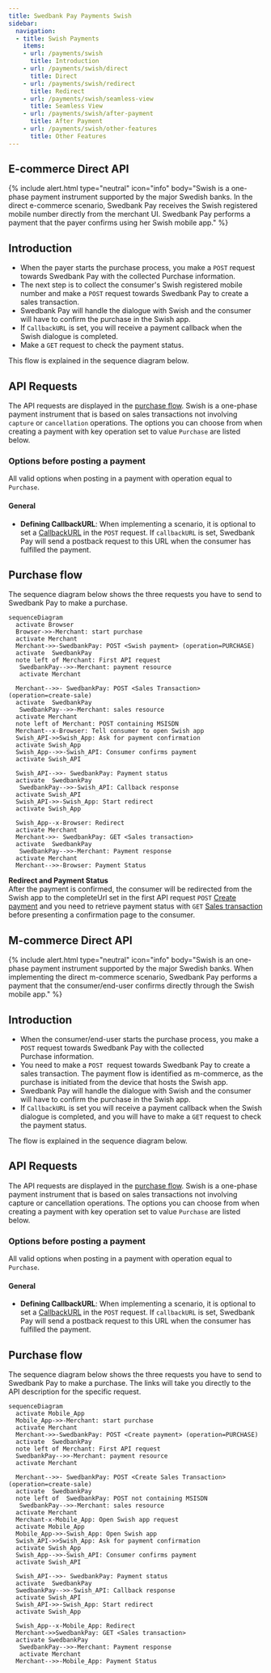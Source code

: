 ```yaml
---
title: Swedbank Pay Payments Swish
sidebar:
  navigation:
  - title: Swish Payments
    items:
    - url: /payments/swish
      title: Introduction
    - url: /payments/swish/direct
      title: Direct
    - url: /payments/swish/redirect
      title: Redirect
    - url: /payments/swish/seamless-view
      title: Seamless View
    - url: /payments/swish/after-payment
      title: After Payment
    - url: /payments/swish/other-features
      title: Other Features
---
```



## E-commerce Direct API

{% include alert.html type="neutral"
                      icon="info"
                      body="Swish is a one-phase payment instrument supported by the
                      major Swedish banks. In the direct e-commerce scenario,
                      Swedbank Pay receives the Swish registered mobile number
                      directly from the merchant UI. Swedbank Pay performs a
                      payment that the payer confirms using her Swish mobile
                      app." %}

## Introduction

* When the payer starts the purchase process, you make a `POST` request towards
  Swedbank Pay with the collected Purchase information.
* The next step is to collect the consumer's Swish registered mobile number
  and make a `POST` request towards Swedbank Pay to create a sales transaction.
* Swedbank Pay will handle the dialogue with Swish and the consumer will have to
  confirm the purchase in the Swish app.
* If `CallbackURL` is set, you will receive a payment callback when the Swish
  dialogue is completed.
* Make a `GET` request to check the payment status.

This flow is explained in the sequence diagram below.

## API Requests

The API requests are displayed in the [purchase flow](#purchase-flow).
Swish is a one-phase payment instrument that is based on sales transactions not
involving `capture` or `cancellation` operations.
The options you can choose from when creating a payment with key operation
set to value `Purchase` are listed below.

### Options before posting a payment

All valid options when posting in a payment with operation equal to `Purchase`.

#### General

* **Defining CallbackURL**: When implementing a scenario, it is optional to set
  a [CallbackURL][callback-url] in the `POST` request. If `callbackURL` is set,
  Swedbank Pay will send a postback request to this URL when the consumer has
  fulfilled the payment.

## Purchase flow

The sequence diagram below shows the three requests you have to send to
Swedbank Pay to make a purchase.

```mermaid
sequenceDiagram
  activate Browser
  Browser->>-Merchant: start purchase
  activate Merchant
  Merchant->>-SwedbankPay: POST <Swish payment> (operation=PURCHASE)
  activate  SwedbankPay
  note left of Merchant: First API request
   SwedbankPay-->>-Merchant: payment resource
   activate Merchant

  Merchant-->>- SwedbankPay: POST <Sales Transaction> (operation=create-sale)
  activate  SwedbankPay
   SwedbankPay-->>-Merchant: sales resource
  activate Merchant
  note left of Merchant: POST containing MSISDN
  Merchant--x-Browser: Tell consumer to open Swish app
  Swish_API->>Swish_App: Ask for payment confirmation
  activate Swish_App
  Swish_App-->>-Swish_API: Consumer confirms payment
  activate Swish_API

  Swish_API-->>- SwedbankPay: Payment status
  activate  SwedbankPay
   SwedbankPay-->>-Swish_API: Callback response
  activate Swish_API
  Swish_API->>-Swish_App: Start redirect
  activate Swish_App
  
  Swish_App--x-Browser: Redirect
  activate Merchant
  Merchant->>- SwedbankPay: GET <Sales transaction>
  activate  SwedbankPay
   SwedbankPay-->>-Merchant: Payment response
  activate Merchant
  Merchant-->>-Browser: Payment Status
```

**Redirect and Payment Status**  
After the payment is confirmed, the consumer will be redirected from the Swish
app to the completeUrl set in the first API request `POST` [Create
payment][create-payment] and you need to retrieve payment status with `GET`
[Sales transaction][sales-transaction] before presenting a confirmation page to
the consumer.

## M-commerce Direct API

{% include alert.html type="neutral"
                      icon="info"
                      body="Swish is an one-phase payment instrument supported by
                      the major Swedish banks. When implementing the direct
                      m-commerce scenario, Swedbank Pay performs a payment that
                      the consumer/end-user confirms directly through the Swish
                      mobile app." %}

## Introduction

* When the consumer/end-user starts the purchase process, you make a `POST`
  request towards Swedbank Pay with the collected Purchase information.
* You need to make a `POST`  request towards Swedbank Pay to create a sales
  transaction. The payment flow is identified as m-commerce, as the purchase is
  initiated from the device that hosts the Swish app.
* Swedbank Pay will handle the dialogue with Swish and the consumer will have to
  confirm the purchase in the Swish app.
* If `CallbackURL` is set you will receive a payment callback when the Swish
  dialogue is completed, and you will have to make a `GET` request to check the
  payment status.

The flow is explained in the sequence diagram below.

## API Requests

The API requests are displayed in the [purchase flow](#purchase-flow-2). Swish
is a one-phase payment instrument that is based on sales transactions not
involving capture or cancellation operations. The options you can choose from
when creating a payment with key operation set to value `Purchase` are listed below.

### Options before posting a payment

All valid options when posting in a payment with operation equal to `Purchase`.

#### General

* **Defining CallbackURL**: When implementing a scenario, it is optional to set
  a [CallbackURL][callback-url] in the `POST` request. If `callbackURL` is set,
  Swedbank Pay will send a postback request to this URL when the consumer has
  fulfilled the payment.

## Purchase flow

The sequence diagram below shows the three requests you have to send to Swedbank
Pay to make a purchase. The links will take you directly to the API description
for the specific request.

```mermaid
sequenceDiagram
  activate Mobile_App
  Mobile_App->>-Merchant: start purchase
  activate Merchant
  Merchant->>-SwedbankPay: POST <Create payment> (operation=PURCHASE)
  activate  SwedbankPay
  note left of Merchant: First API request
  SwedbankPay-->>-Merchant: payment resource
  activate Merchant

  Merchant-->>- SwedbankPay: POST <Create Sales Transaction> (operation=create-sale)
  activate  SwedbankPay
  note left of  SwedbankPay: POST not containing MSISDN
   SwedbankPay-->>-Merchant: sales resource
  activate Merchant
  Merchant-x-Mobile_App: Open Swish app request
  activate Mobile_App
  Mobile_App->>-Swish_App: Open Swish app
  Swish_API->>Swish_App: Ask for payment confirmation
  activate Swish_App
  Swish_App-->>-Swish_API: Consumer confirms payment
  activate Swish_API
  
  Swish_API-->>- SwedbankPay: Payment status
  activate  SwedbankPay
  SwedbankPay-->>-Swish_API: Callback response
  activate Swish_API
  Swish_API->>-Swish_App: Start redirect
  activate Swish_App

  Swish_App--x-Mobile_App: Redirect
  Merchant->>SwedbankPay: GET <Sales transaction>
  activate SwedbankPay
   SwedbankPay-->>-Merchant: Payment response
   activate Merchant
  Merchant-->>-Mobile_App: Payment Status
```

[swish-redirect-view]: /assets/screenshots/swish/redirect-view/view/windows-small-window.png
[swish-hosted-view]: /assets/screenshots/swish/hosted-view/windows.png
[callback-url]: /payments/swish/other-fetures#callback
[create-payment]: /payments/swish/
[payex-admin-portal]: https://admin.payex.com/psp/login/
[payex-mailto]: mailto:sales@payex.com
[redirect]: /payments/swish/redirect
[sales-transaction]: /payments/swish/other-features#sales
[SEB-swish]: https://seb.se/foretag/digitala-tjanster/swish-handel
[support-mailto]: mailto:support.ecom@payex.com
[swedbank-swish]: https://www.swedbank.se/foretag/betala-och-ta-betalt/ta-betalt/swish/swish-handel/index.htm
[swish-certificate-management-system]: https://comcert.getswish.net/cert-mgmt-web/authentication.html
[technical-reference-callback]: /payments/swish/other-features#callback
